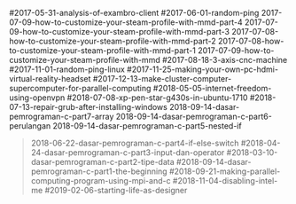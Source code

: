 #2017-05-31-analysis-of-exambro-client
#2017-06-01-random-ping
2017-07-09-how-to-customize-your-steam-profile-with-mmd-part-4
2017-07-09-how-to-customize-your-steam-profile-with-mmd-part-3
2017-07-08-how-to-customize-your-steam-profile-with-mmd-part-2
2017-07-08-how-to-customize-your-steam-profile-with-mmd-part-1
2017-07-09-how-to-customize-your-steam-profile-with-mmd
#2017-08-18-3-axis-cnc-machine
#2017-11-01-random-ping-linux
#2017-11-25-making-your-own-pc-hdmi-virtual-reality-headset
#2017-12-13-make-cluster-computer-supercomputer-for-parallel-computing
#2018-05-05-internet-freedom-using-openvpn
#2018-07-08-xp-pen-star-g430s-in-ubuntu-1710
#2018-07-13-repair-grub-after-installing-windows
2018-09-14-dasar-pemrograman-c-part7-array
2018-09-14-dasar-pemrograman-c-part6-perulangan
2018-09-14-dasar-pemrograman-c-part5-nested-if
>2018-06-22-dasar-pemrograman-c-part4-if-else-switch
#2018-04-24-dasar-pemrograman-c-part3-input-dan-operator
#2018-03-10-dasar-pemrograman-c-part2-tipe-data
#2018-09-14-dasar-pemrograman-c-part1-the-beginning
#2018-09-21-making-parallel-computing-program-using-mpi-and-c
#2018-11-04-disabling-intel-me
#2019-02-06-starting-life-as-designer 
